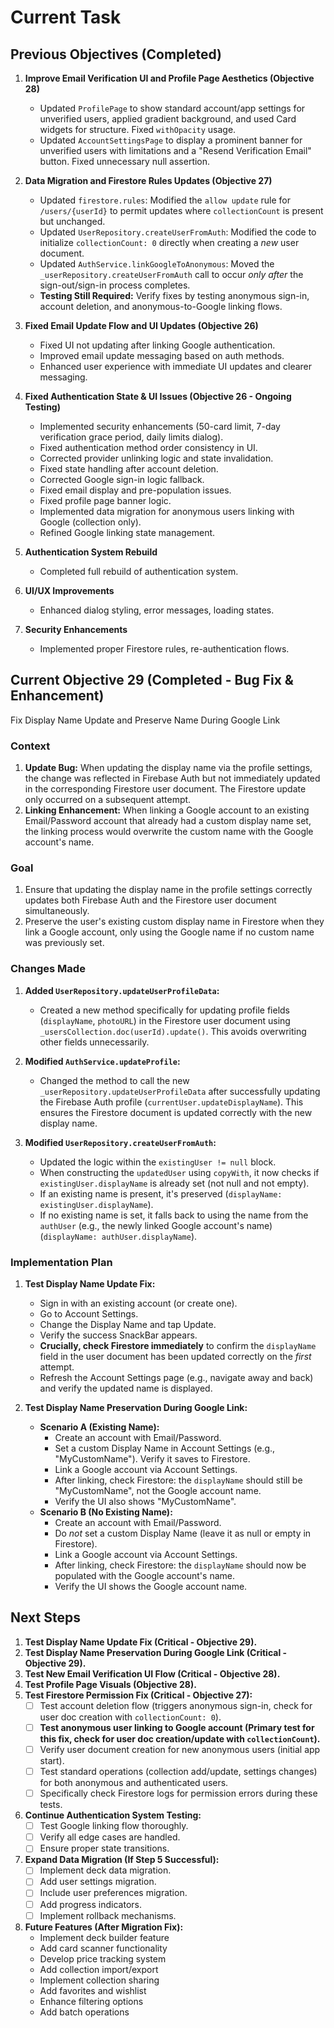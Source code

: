 # Current Task

## Previous Objectives (Completed)

1. **Improve Email Verification UI and Profile Page Aesthetics (Objective 28)**
    * Updated `ProfilePage` to show standard account/app settings for unverified users, applied gradient background, and used Card widgets for structure. Fixed `withOpacity` usage.
    * Updated `AccountSettingsPage` to display a prominent banner for unverified users with limitations and a "Resend Verification Email" button. Fixed unnecessary null assertion.

2. **Data Migration and Firestore Rules Updates (Objective 27)**
    * Updated `firestore.rules`: Modified the `allow update` rule for `/users/{userId}` to permit updates where `collectionCount` is present but unchanged.
    * Updated `UserRepository.createUserFromAuth`: Modified the code to initialize `collectionCount: 0` directly when creating a *new* user document.
    * Updated `AuthService.linkGoogleToAnonymous`: Moved the `_userRepository.createUserFromAuth` call to occur *only after* the sign-out/sign-in process completes.
    * **Testing Still Required:** Verify fixes by testing anonymous sign-in, account deletion, and anonymous-to-Google linking flows.

3. **Fixed Email Update Flow and UI Updates (Objective 26)**
    * Fixed UI not updating after linking Google authentication.
    * Improved email update messaging based on auth methods.
    * Enhanced user experience with immediate UI updates and clearer messaging.

4. **Fixed Authentication State & UI Issues (Objective 26 - Ongoing Testing)**
    * Implemented security enhancements (50-card limit, 7-day verification grace period, daily limits dialog).
    * Fixed authentication method order consistency in UI.
    * Corrected provider unlinking logic and state invalidation.
    * Fixed state handling after account deletion.
    * Corrected Google sign-in logic fallback.
    * Fixed email display and pre-population issues.
    * Fixed profile page banner logic.
    * Implemented data migration for anonymous users linking with Google (collection only).
    * Refined Google linking state management.

5. **Authentication System Rebuild**
    * Completed full rebuild of authentication system.

6. **UI/UX Improvements**
    * Enhanced dialog styling, error messages, loading states.

7. **Security Enhancements**
    * Implemented proper Firestore rules, re-authentication flows.

## Current Objective 29 (Completed - Bug Fix & Enhancement)

Fix Display Name Update and Preserve Name During Google Link

### Context

1. **Update Bug:** When updating the display name via the profile settings, the change was reflected in Firebase Auth but not immediately updated in the corresponding Firestore user document. The Firestore update only occurred on a subsequent attempt.
2. **Linking Enhancement:** When linking a Google account to an existing Email/Password account that already had a custom display name set, the linking process would overwrite the custom name with the Google account's name.

### Goal

1. Ensure that updating the display name in the profile settings correctly updates both Firebase Auth and the Firestore user document simultaneously.
2. Preserve the user's existing custom display name in Firestore when they link a Google account, only using the Google name if no custom name was previously set.

### Changes Made

1. **Added `UserRepository.updateUserProfileData`:**
    * Created a new method specifically for updating profile fields (`displayName`, `photoURL`) in the Firestore user document using `_usersCollection.doc(userId).update()`. This avoids overwriting other fields unnecessarily.

2. **Modified `AuthService.updateProfile`:**
    * Changed the method to call the new `_userRepository.updateUserProfileData` after successfully updating the Firebase Auth profile (`currentUser.updateDisplayName`). This ensures the Firestore document is updated correctly with the new display name.

3. **Modified `UserRepository.createUserFromAuth`:**
    * Updated the logic within the `existingUser != null` block.
    * When constructing the `updatedUser` using `copyWith`, it now checks if `existingUser.displayName` is already set (not null and not empty).
    * If an existing name is present, it's preserved (`displayName: existingUser.displayName`).
    * If no existing name is set, it falls back to using the name from the `authUser` (e.g., the newly linked Google account's name) (`displayName: authUser.displayName`).

### Implementation Plan

1. **Test Display Name Update Fix:**
    * Sign in with an existing account (or create one).
    * Go to Account Settings.
    * Change the Display Name and tap Update.
    * Verify the success SnackBar appears.
    * **Crucially, check Firestore immediately** to confirm the `displayName` field in the user document has been updated correctly on the *first* attempt.
    * Refresh the Account Settings page (e.g., navigate away and back) and verify the updated name is displayed.

2. **Test Display Name Preservation During Google Link:**
    * **Scenario A (Existing Name):**
        * Create an account with Email/Password.
        * Set a custom Display Name in Account Settings (e.g., "MyCustomName"). Verify it saves to Firestore.
        * Link a Google account via Account Settings.
        * After linking, check Firestore: the `displayName` should still be "MyCustomName", not the Google account name.
        * Verify the UI also shows "MyCustomName".
    * **Scenario B (No Existing Name):**
        * Create an account with Email/Password.
        * Do *not* set a custom Display Name (leave it as null or empty in Firestore).
        * Link a Google account via Account Settings.
        * After linking, check Firestore: the `displayName` should now be populated with the Google account's name.
        * Verify the UI shows the Google account name.

## Next Steps

1. **Test Display Name Update Fix (Critical - Objective 29).**
2. **Test Display Name Preservation During Google Link (Critical - Objective 29).**
3. **Test New Email Verification UI Flow (Critical - Objective 28).**
4. **Test Profile Page Visuals (Objective 28).**
5. **Test Firestore Permission Fix (Critical - Objective 27):**
    * [ ] Test account deletion flow (triggers anonymous sign-in, check for user doc creation with `collectionCount: 0`).
    * [ ] **Test anonymous user linking to Google account (Primary test for this fix, check for user doc creation/update with `collectionCount`).**
    * [ ] Verify user document creation for new anonymous users (initial app start).
    * [ ] Test standard operations (collection add/update, settings changes) for both anonymous and authenticated users.
    * [ ] Specifically check Firestore logs for permission errors during these tests.

6. **Continue Authentication System Testing:**
    * [ ] Test Google linking flow thoroughly.
    * [ ] Verify all edge cases are handled.
    * [ ] Ensure proper state transitions.

7. **Expand Data Migration (If Step 5 Successful):**
    * [ ] Implement deck data migration.
    * [ ] Add user settings migration.
    * [ ] Include user preferences migration.
    * [ ] Add progress indicators.
    * [ ] Implement rollback mechanisms.

8. **Future Features (After Migration Fix):**
    * Implement deck builder feature
    * Add card scanner functionality
    * Develop price tracking system
    * Add collection import/export
    * Implement collection sharing
    * Add favorites and wishlist
    * Enhance filtering options
    * Add batch operations
